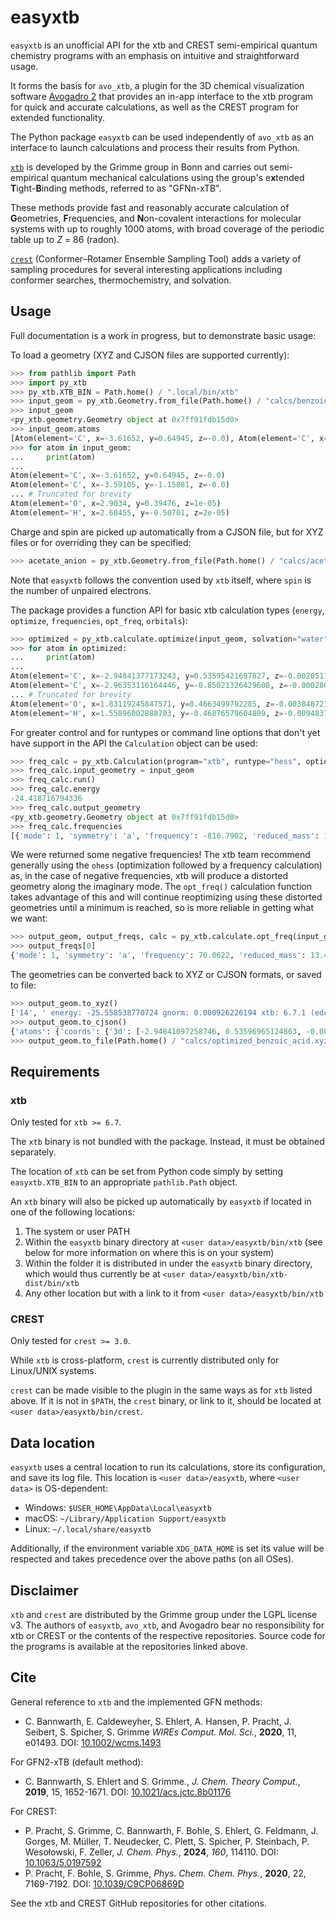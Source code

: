 # easyxtb

`easyxtb` is an unofficial API for the xtb and CREST semi-empirical quantum chemistry programs with an emphasis on intuitive and straightforward usage.

It forms the basis for `avo_xtb`, a plugin for the 3D chemical visualization software [Avogadro 2](https://two.avogadro.cc) that provides an in-app interface to the xtb program for quick and accurate calculations, as well as the CREST program for extended functionality.

The Python package `easyxtb` can be used independently of `avo_xtb` as an interface to launch calculations and process their results from Python.

[`xtb`](https://github.com/grimme-lab/xtb) is developed by the Grimme group in Bonn and carries out semi-empirical quantum mechanical calculations using the group's e**x**tended **T**ight-**B**inding methods, referred to as "GFNn-xTB".

These methods provide fast and reasonably accurate calculation of **G**eometries, **F**requencies, and **N**on-covalent interactions for molecular systems with up to roughly 1000 atoms, with broad coverage of the periodic table up to *Z* = 86 (radon).

[`crest`](https://github.com/crest-lab/crest) (Conformer–Rotamer Ensemble Sampling Tool) adds a variety of sampling procedures for several interesting applications including conformer searches, thermochemistry, and solvation.

## Usage

Full documentation is a work in progress, but to demonstrate basic usage:

To load a geometry (XYZ and CJSON files are supported currently):

```python
>>> from pathlib import Path
>>> import py_xtb
>>> py_xtb.XTB_BIN = Path.home() / ".local/bin/xtb"
>>> input_geom = py_xtb.Geometry.from_file(Path.home() / "calcs/benzoic_acid.xyz")
>>> input_geom
<py_xtb.geometry.Geometry object at 0x7ff91fdb15d0>
>>> input_geom.atoms
[Atom(element='C', x=-3.61652, y=0.64945, z=-0.0), Atom(element='C', x=-3.59105, y=-1.15881, z=-0.0), Atom(element='C', x=-0.43296, y=-1.32436, z=-1e-05), ..., Atom(element='O', x=1.54084, y=3.42551, z=-1e-05), Atom(element='O', x=2.9034, y=0.39476, z=1e-05), Atom(element='H', x=2.60455, y=-0.50701, z=2e-05)]
>>> for atom in input_geom:
...     print(atom)
... 
Atom(element='C', x=-3.61652, y=0.64945, z=-0.0)
Atom(element='C', x=-3.59105, y=-1.15881, z=-0.0)
... # Truncated for brevity
Atom(element='O', x=2.9034, y=0.39476, z=1e-05)
Atom(element='H', x=2.60455, y=-0.50701, z=2e-05)
```

Charge and spin are picked up automatically from a CJSON file, but for XYZ files or for overriding they can be specified:

```python
>>> acetate_anion = py_xtb.Geometry.from_file(Path.home() / "calcs/acetate.xyz", charge=-1)
```

Note that `easyxtb` follows the convention used by `xtb` itself, where `spin` is the number of unpaired electrons.

The package provides a function API for basic xtb calculation types (`energy`, `optimize`, `frequencies`, `opt_freq`, `orbitals`):

```python
>>> optimized = py_xtb.calculate.optimize(input_geom, solvation="water", method=2, level="normal")
>>> for atom in optimized:
...     print(atom)
... 
Atom(element='C', x=-2.94841377173243, y=0.53595421697827, z=-0.00205114575446)
Atom(element='C', x=-2.96353116164446, y=-0.85021326429608, z=-0.00028605784754)
... # Truncated for brevity
Atom(element='O', x=1.83119245847571, y=0.4663499792285, z=-0.00384872174663)
Atom(element='H', x=1.55896002888703, y=-0.46876579604809, z=-0.00948378184114)
```

For greater control and for runtypes or command line options that don't yet have support in the API the `Calculation` object can be used:

```python
>>> freq_calc = py_xtb.Calculation(program="xtb", runtype="hess", options={"solvation": "water"})
>>> freq_calc.input_geometry = input_geom
>>> freq_calc.run()
>>> freq_calc.energy
-24.418716794336
>>> freq_calc.output_geometry
<py_xtb.geometry.Geometry object at 0x7ff91fdb15d0>
>>> freq_calc.frequencies
[{'mode': 1, 'symmetry': 'a', 'frequency': -816.7902, 'reduced_mass': 12.1428, 'ir_intensity': 7.2604, 'raman_scattering_activity': 0.0, 'eigenvectors': [[-0.26, -0.46, 0.0], [-0.24, 0.43, -0.0], [-0.05, -0.05, 0.0], [0.08, 0.3, -0.0], [0.42, 0.02, -0.0], [-0.02, 0.03, -0.0], [0.24, -0.09, -0.0], [0.0, -0.02, 0.0], [-0.26, 0.1, 0.0], [0.05, 0.01, -0.0], [-0.02, -0.03, 0.0], [0.0, -0.21, 0.0], [0.05, 0.0, -0.0], [-0.02, 0.01, -0.0]]}, {'mode': 2, 'symmetry': 'a', 'frequency': -759.3794, 'reduced_mass': 12.9124, 'ir_intensity': 17.3638, 'raman_scattering_activity': 0.0, 'eigenvectors': [[0.12, 0.19, -0.0], [0.15, -0.32, 0.0], [0.07, 0.18, -0.0], [0.12, 0.58, -0.0], [0.01, -0.11, 0.0], [0.01, -0.03, 0.0], [-0.29, 0.05, 0.0], [-0.02, 0.01, 0.0], [-0.32, -0.02, -0.0], [0.02, -0.03, -0.0], [0.01, 0.01, -0.0], [-0.01, -0.47, 0.0], [0.13, -0.0, -0.0], [-0.03, 0.02, 0.0]]}, ..., {'mode': 36, 'symmetry': 'a', 'frequency': 3752.5636, 'reduced_mass': 1.893, 'ir_intensity': 79.5584, 'raman_scattering_activity': 0.0, 'eigenvectors': [[-0.0, -0.0, 0.0], [0.0, -0.0, 0.0], [0.0, 0.0, -0.0], [-0.0, 0.0, 0.0], [-0.0, 0.0, -0.0], [-0.0, 0.0, -0.0], [0.0, 0.0, 0.0], [-0.0, 0.0, 0.0], [0.0, 0.0, -0.0], [0.0, 0.0, -0.0], [-0.0, 0.0, -0.0], [-0.0, -0.0, 0.0], [0.08, 0.23, -0.0], [-0.31, -0.92, 0.0]]}]
```

We were returned some negative frequencies!
The xtb team recommend generally using the `ohess` (optimization followed by a frequency calculation) as, in the case of negative frequencies, xtb will produce a distorted geometry along the imaginary mode.
The `opt_freq()` calculation function takes advantage of this and will continue reoptimizing using these distorted geometries until a minimum is reached, so is more reliable in getting what we want:

```python
>>> output_geom, output_freqs, calc = py_xtb.calculate.opt_freq(input_geom, solvation="water", return_calc=True)
>>> output_freqs[0]
{'mode': 1, 'symmetry': 'a', 'frequency': 70.0622, 'reduced_mass': 13.4154, 'ir_intensity': 6.422, 'raman_scattering_activity': 0.0, 'eigenvectors': [[0.0, 0.0, -0.28], [-0.0, 0.0, -0.0], [-0.0, -0.0, 0.25], [0.0, -0.0, 0.04], [0.0, -0.0, -0.24], [-0.0, 0.0, -0.0], [-0.0, 0.0, 0.29], [-0.0, 0.0, 0.15], [0.0, -0.0, 0.02], [0.0, -0.0, -0.12], [0.0, 0.0, -0.15], [0.0, -0.0, 0.55], [0.0, 0.01, -0.56], [0.0, 0.0, -0.19]]}
```

The geometries can be converted back to XYZ or CJSON formats, or saved to file:

```python
>>> output_geom.to_xyz()
['14', ' energy: -25.558538770724 gnorm: 0.000926226194 xtb: 6.7.1 (edcfbbe)', 'C        -2.94841     0.53597    -0.00204', 'C        -2.96354    -0.85020    -0.00027', 'C        -0.61077    -0.84138     0.00148', 'C         0.75088     1.26262     0.00405', 'C        -1.75577     1.23036    -0.00190', 'H        -3.89917    -1.39047     0.00050', 'C        -1.76452    -1.56433     0.00117', 'H        -1.76882    -2.64357     0.00283', 'C        -0.54492     0.52708     0.00053', 'H        -1.70901     2.30959    -0.00318', 'H        -3.88278     1.07775    -0.00326', 'O         0.84510     2.45868     0.01349', 'O         1.83119     0.46634    -0.00386', 'H         1.55896    -0.46877    -0.00949']
>>> output_geom.to_cjson()
{'atoms': {'coords': {'3d': [-2.94841097258746, 0.53596965124863, -0.00204178926542, -2.96353561428538, -0.85019774776951, -0.0002742292702, -0.61076575425764, -0.84137850926872, 0.00147639902781, 0.75088171422694, 1.2626220330939, 0.00405051293617, -1.75577241044775, 1.23035899741552, -0.00189846159875, -3.89916811270068, -1.39047034080804, 0.00049537269594, -1.76451828574256, -1.56433051119015, 0.00116984833688, -1.76882023929805, -2.64357304665774, 0.00283010066276, -0.54491722564374, 0.52708246765258, 0.00052577760818, -1.70901066150243, 2.30958748867245, -0.00317692528336, -3.88277644809706, 1.07774511697242, -0.00326302099431, 0.84510262816245, 2.45867627843098, 0.01348592446867, 1.83119488680479, 0.46634038440289, -0.00385592774839, 1.55895754130232, -0.46877397528872, -0.00948840548749]}, 'elements': {'number': [6, 6, 6, 6, 6, 1, 6, 1, 6, 1, 1, 8, 8, 1]}}}
>>> output_geom.to_file(Path.home() / "calcs/optimized_benzoic_acid.xyz")
```

## Requirements

### xtb

Only tested for `xtb >= 6.7`.

The `xtb` binary is not bundled with the package.
Instead, it must be obtained separately.

The location of `xtb` can be set from Python code simply by setting `easyxtb.XTB_BIN` to an appropriate `pathlib.Path` object.

An `xtb` binary will also be picked up automatically by `easyxtb` if located in one of the following locations:
1. The system or user PATH
2. Within the `easyxtb` binary directory at `<user data>/easyxtb/bin/xtb` (see below for more information on where this is on your system)
3. Within the folder it is distributed in under the `easyxtb` binary directory, which would thus currently be at `<user data>/easyxtb/bin/xtb-dist/bin/xtb`
4. Any other location but with a link to it from `<user data>/easyxtb/bin/xtb`

### CREST

Only tested for `crest >= 3.0`.

While `xtb` is cross-platform, `crest` is currently distributed only for Linux/UNIX systems.

`crest` can be made visible to the plugin in the same ways as for `xtb` listed above.
If it is not in `$PATH`, the `crest` binary, or link to it, should be located at `<user data>/easyxtb/bin/crest`.

## Data location

`easyxtb` uses a central location to run its calculations, store its configuration, and save its log file.
This location is `<user data>/easyxtb`, where `<user data>` is OS-dependent:

- Windows: `$USER_HOME\AppData\Local\easyxtb`
- macOS: `~/Library/Application Support/easyxtb`
- Linux: `~/.local/share/easyxtb`

Additionally, if the environment variable `XDG_DATA_HOME` is set its value will be respected and takes precedence over the above paths (on all OSes).

## Disclaimer

`xtb` and `crest` are distributed by the Grimme group under the LGPL license v3. The authors of `easyxtb`, `avo_xtb`, and Avogadro bear no responsibility for xtb or CREST or the contents of the respective repositories. Source code for the programs is available at the repositories linked above.

## Cite

General reference to `xtb` and the implemented GFN methods:
* C. Bannwarth, E. Caldeweyher, S. Ehlert, A. Hansen, P. Pracht, J. Seibert, S. Spicher, S. Grimme
  *WIREs Comput. Mol. Sci.*, **2020**, 11, e01493.
  DOI: [10.1002/wcms.1493](https://doi.org/10.1002/wcms.1493)

For GFN2-xTB (default method):
* C. Bannwarth, S. Ehlert and S. Grimme., *J. Chem. Theory Comput.*, **2019**, 15, 1652-1671. DOI: [10.1021/acs.jctc.8b01176](https://dx.doi.org/10.1021/acs.jctc.8b01176)

For CREST:
* P. Pracht, S. Grimme, C. Bannwarth, F. Bohle, S. Ehlert, G. Feldmann, J. Gorges, M. Müller, T. Neudecker, C. Plett, S. Spicher, P. Steinbach, P. Wesołowski, F. Zeller, *J. Chem. Phys.*, **2024**, *160*, 114110. DOI: [10.1063/5.0197592](https://doi.org/10.1063/5.0197592)
* P. Pracht, F. Bohle, S. Grimme, *Phys. Chem. Chem. Phys.*, **2020**, 22, 7169-7192. DOI: [10.1039/C9CP06869D](https://dx.doi.org/10.1039/C9CP06869D)

See the xtb and CREST GitHub repositories for other citations.
